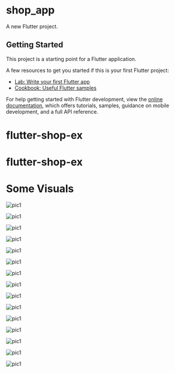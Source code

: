 # shop_app

A new Flutter project.

## Getting Started

This project is a starting point for a Flutter application.

A few resources to get you started if this is your first Flutter project:

- [Lab: Write your first Flutter app](https://docs.flutter.dev/get-started/codelab)
- [Cookbook: Useful Flutter samples](https://docs.flutter.dev/cookbook)

For help getting started with Flutter development, view the
[online documentation](https://docs.flutter.dev/), which offers tutorials,
samples, guidance on mobile development, and a full API reference.
# flutter-shop-ex
# flutter-shop-ex


# Some Visuals


![pic1](shop2.png)

![pic1](shop3.png)

![pic1](shop4.png)

![pic1](shop5.png)

![pic1](shop6.png)

![pic1](shop7.png)


![pic1](shop8.png)

![pic1](shop9.png)

![pic1](shop10.png)

![pic1](shop11.png)

![pic1](shop12.png)

![pic1](shop13.png)

![pic1](shop14.png)

![pic1](shop15.png)

![pic1](shop16.png)


